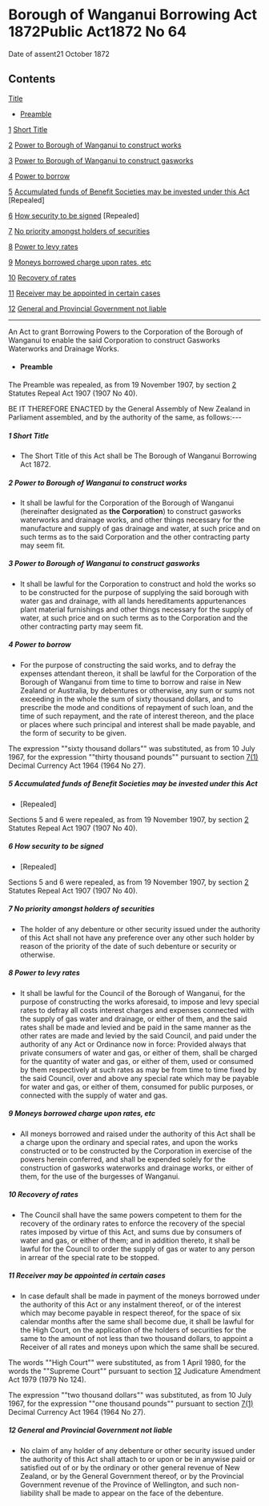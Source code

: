# Borough of Wanganui Borrowing Act 1872Public Act1872 No 64

Date of assent21 October 1872

## Contents

[Title][0]

* [Preamble][1]

[1][2] [Short Title][2]

[2][3] [Power to Borough of Wanganui to construct works][3]

[3][4] [Power to Borough of Wanganui to construct gasworks][4]

[4][5] [Power to borrow][5]

[5][6] [Accumulated funds of Benefit Societies may be invested under this Act][6] \[Repealed\]

[6][7] [How security to be signed][7] \[Repealed\]

[7][8] [No priority amongst holders of securities][8]

[8][9] [Power to levy rates][9]

[9][10] [Moneys borrowed charge upon rates, etc][10]

[10][11] [Recovery of rates][11]

[11][12] [Receiver may be appointed in certain cases][12]

[12][13] [General and Provincial Government not liable][13]

---

An Act to grant Borrowing Powers to the Corporation of the Borough of Wanganui to enable the said Corporation to construct Gasworks Waterworks and Drainage Works.

* #### Preamble

The Preamble was repealed, as from 19 November 1907, by section [2][14] Statutes Repeal Act 1907 (1907 No 40).

BE IT THEREFORE ENACTED by the General Assembly of New Zealand in Parliament assembled, and by the authority of the same, as follows:---

##### 1 Short Title

* The Short Title of this Act shall be The Borough of Wanganui Borrowing Act 1872\.

##### 2 Power to Borough of Wanganui to construct works

* It shall be lawful for the Corporation of the Borough of Wanganui (hereinafter designated as **the Corporation**) to construct gasworks waterworks and drainage works, and other things necessary for the manufacture and supply of gas drainage and water, at such price and on such terms as to the said Corporation and the other contracting party may seem fit.

##### 3 Power to Borough of Wanganui to construct gasworks

* It shall be lawful for the Corporation to construct and hold the works so to be constructed for the purpose of supplying the said borough with water gas and drainage, with all lands hereditaments appurtenances plant material furnishings and other things necessary for the supply of water, at such price and on such terms as to the Corporation and the other contracting party may seem fit.

##### 4 Power to borrow

* For the purpose of constructing the said works, and to defray the expenses attendant thereon, it shall be lawful for the Corporation of the Borough of Wanganui from time to time to borrow and raise in New Zealand or Australia, by debentures or otherwise, any sum or sums not exceeding in the whole the sum of sixty thousand dollars, and to prescribe the mode and conditions of repayment of such loan, and the time of such repayment, and the rate of interest thereon, and the place or places where such principal and interest shall be made payable, and the form of security to be given.

The expression ""sixty thousand dollars"" was substituted, as from 10 July 1967, for the expression ""thirty thousand pounds"" pursuant to section [7(1)][15] Decimal Currency Act 1964 (1964 No 27).

##### 5 Accumulated funds of Benefit Societies may be invested under this Act

* \[Repealed\]

Sections 5 and 6 were repealed, as from 19 November 1907, by section [2][14] Statutes Repeal Act 1907 (1907 No 40).

##### 6 How security to be signed

* \[Repealed\]

Sections 5 and 6 were repealed, as from 19 November 1907, by section [2][14] Statutes Repeal Act 1907 (1907 No 40).

##### 7 No priority amongst holders of securities

* The holder of any debenture or other security issued under the authority of this Act shall not have any preference over any other such holder by reason of the priority of the date of such debenture or security or otherwise.

##### 8 Power to levy rates

* It shall be lawful for the Council of the Borough of Wanganui, for the purpose of constructing the works aforesaid, to impose and levy special rates to defray all costs interest charges and expenses connected with the supply of gas water and drainage, or either of them, and the said rates shall be made and levied and be paid in the same manner as the other rates are made and levied by the said Council, and paid under the authority of any Act or Ordinance now in force: Provided always that private consumers of water and gas, or either of them, shall be charged for the quantity of water and gas, or either of them, used or consumed by them respectively at such rates as may be from time to time fixed by the said Council, over and above any special rate which may be payable for water and gas, or either of them, consumed for public purposes, or connected with the supply of water and gas.

##### 9 Moneys borrowed charge upon rates, etc

* All moneys borrowed and raised under the authority of this Act shall be a charge upon the ordinary and special rates, and upon the works constructed or to be constructed by the Corporation in exercise of the powers herein conferred, and shall be expended solely for the construction of gasworks waterworks and drainage works, or either of them, for the use of the burgesses of Wanganui.

##### 10 Recovery of rates

* The Council shall have the same powers competent to them for the recovery of the ordinary rates to enforce the recovery of the special rates imposed by virtue of this Act, and sums due by consumers of water and gas, or either of them; and in addition thereto, it shall be lawful for the Council to order the supply of gas or water to any person in arrear of the special rate to be stopped.

##### 11 Receiver may be appointed in certain cases

* In case default shall be made in payment of the moneys borrowed under the authority of this Act or any instalment thereof, or of the interest which may become payable in respect thereof, for the space of six calendar months after the same shall become due, it shall be lawful for the High Court, on the application of the holders of securities for the same to the amount of not less than two thousand dollars, to appoint a Receiver of all rates and moneys upon which the same shall be secured.

The words ""High Court"" were substituted, as from 1 April 1980, for the words the ""Supreme Court"" pursuant to section [12][16] Judicature Amendment Act 1979 (1979 No 124).

The expression ""two thousand dollars"" was substituted, as from 10 July 1967, for the expression ""one thousand pounds"" pursuant to section [7(1)][15] Decimal Currency Act 1964 (1964 No 27).

##### 12 General and Provincial Government not liable

* No claim of any holder of any debenture or other security issued under the authority of this Act shall attach to or upon or be in anywise paid or satisfied out of or by the ordinary or other general revenue of New Zealand, or by the General Government thereof, or by the Provincial Government revenue of the Province of Wellington, and such non-liability shall be made to appear on the face of the debenture.

[0]: http://www.legislation.govt.nz/act/public/1872/0064/latest/whole.html#DLM129209
[1]: http://www.legislation.govt.nz/act/public/1872/0064/latest/whole.html#DLM129210
[2]: http://www.legislation.govt.nz/act/public/1872/0064/latest/whole.html#DLM129214
[3]: http://www.legislation.govt.nz/act/public/1872/0064/latest/whole.html#DLM129215
[4]: http://www.legislation.govt.nz/act/public/1872/0064/latest/whole.html#DLM129216
[5]: http://www.legislation.govt.nz/act/public/1872/0064/latest/whole.html#DLM129217
[6]: http://www.legislation.govt.nz/act/public/1872/0064/latest/whole.html#DLM129219
[7]: http://www.legislation.govt.nz/act/public/1872/0064/latest/whole.html#DLM129221
[8]: http://www.legislation.govt.nz/act/public/1872/0064/latest/whole.html#DLM129223
[9]: http://www.legislation.govt.nz/act/public/1872/0064/latest/whole.html#DLM129224
[10]: http://www.legislation.govt.nz/act/public/1872/0064/latest/whole.html#DLM129225
[11]: http://www.legislation.govt.nz/act/public/1872/0064/latest/whole.html#DLM129226
[12]: http://www.legislation.govt.nz/act/public/1872/0064/latest/whole.html#DLM129227
[13]: http://www.legislation.govt.nz/act/public/1872/0064/latest/whole.html#DLM129230
[14]: http://www.legislation.govt.nz/act/public/1872/0064/latest/link.aspx?id=DLM136296
[15]: http://www.legislation.govt.nz/act/public/1872/0064/latest/link.aspx?id=DLM351265
[16]: http://www.legislation.govt.nz/act/public/1872/0064/latest/link.aspx?id=DLM32043
